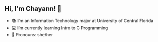 ## Hi, I'm Chayann! 👋


- 📚 I’m an Information Technology major at University of Central Florida
- 💻 I’m currently learning Intro to C Programming
- 🎀 Pronouns: she/her
